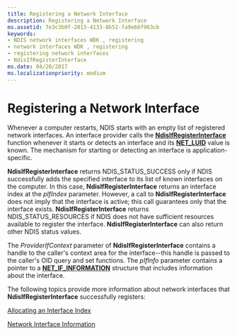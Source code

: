 ```yaml
---
title: Registering a Network Interface
description: Registering a Network Interface
ms.assetid: 7e3c3b0f-2013-4133-8b52-fa9e66f963cb
keywords:
- NDIS network interfaces WDK , registering
- network interfaces WDK , registering
- registering network interfaces
- NdisIfRegisterInterface
ms.date: 04/20/2017
ms.localizationpriority: medium
---
```


# Registering a Network Interface





Whenever a computer restarts, NDIS starts with an empty list of registered network interfaces. An interface provider calls the [**NdisIfRegisterInterface**](https://docs.microsoft.com/windows-hardware/drivers/ddi/content/ndis/nf-ndis-ndisifregisterinterface) function whenever it starts or detects an interface and its [**NET\_LUID**](https://docs.microsoft.com/windows/desktop/api/ifdef/ns-ifdef-net_luid_lh) value is known. The mechanism for starting or detecting an interface is application-specific.

**NdisIfRegisterInterface** returns NDIS\_STATUS\_SUCCESS only if NDIS successfully adds the specified interface to its list of known interfaces on the computer. In this case, **NdisIfRegisterInterface** returns an interface index at the *pIfIndex* parameter. However, a call to **NdisIfRegisterInterface** does not imply that the interface is active; this call guarantees only that the interface exists. **NdisIfRegisterInterface** returns NDIS\_STATUS\_RESOURCES if NDIS does not have sufficient resources available to register the interface. **NdisIfRegisterInterface** can also return other NDIS status values.

The *ProviderIfContext* parameter of **NdisIfRegisterInterface** contains a handle to the caller's context area for the interface--this handle is passed to the caller's OID query and set functions. The *pIfInfo* parameter contains a pointer to a [**NET\_IF\_INFORMATION**](https://docs.microsoft.com/windows-hardware/drivers/ddi/content/ndis/ns-ndis-_net_if_information) structure that includes information about the interface.

The following topics provide more information about network interfaces that **NdisIfRegisterInterface** successfully registers:

[Allocating an Interface Index](allocating-an-interface-index.md)

[Network Interface Information](network-interface-information.md)

 

 





